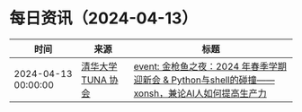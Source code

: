 ﻿# 每日资讯（2024-04-13）

|时间|来源|标题|
|---|---|---|
|2024-04-13 00:00:00|[清华大学 TUNA 协会](https://tuna.moe/feed.xml)|[event: 金枪鱼之夜：2024 年春季学期迎新会 & Python与shell的碰撞——xonsh，兼论AI人如何提高生产力](https://tuna.moe/event/2024/xonsh/)|
